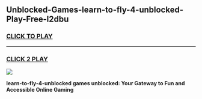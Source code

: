 
## Unblocked-Games-learn-to-fly-4-unblocked-Play-Free-l2dbu
<h3>
<a href="https://premium76.site?title=learn-to-fly-4-unblocked&ref=12A">CLICK TO PLAY</a></h3>
<hr>

<h3>
<a href="https://premium76.site?title=learn-to-fly-4-unblocked&ref=12A">CLICK 2 PLAY</a>
  
</h3>

<a href="https://premium76.site?title=learn-to-fly-4-unblocked&ref=12A"><img src="https://clearcache.store/games.png"></a>


**learn-to-fly-4-unblocked games unblocked: Your Gateway to Fun and Accessible Online Gaming**
